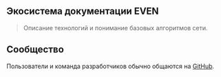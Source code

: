 ## Экосиcтема документации EVEN

> Описание технологий и понимание базовых алгоритмов сети.


## Сообщество

Пользователи и команда разработчиков обычно общаются на [GitHub](https://github.com/evenfound).
